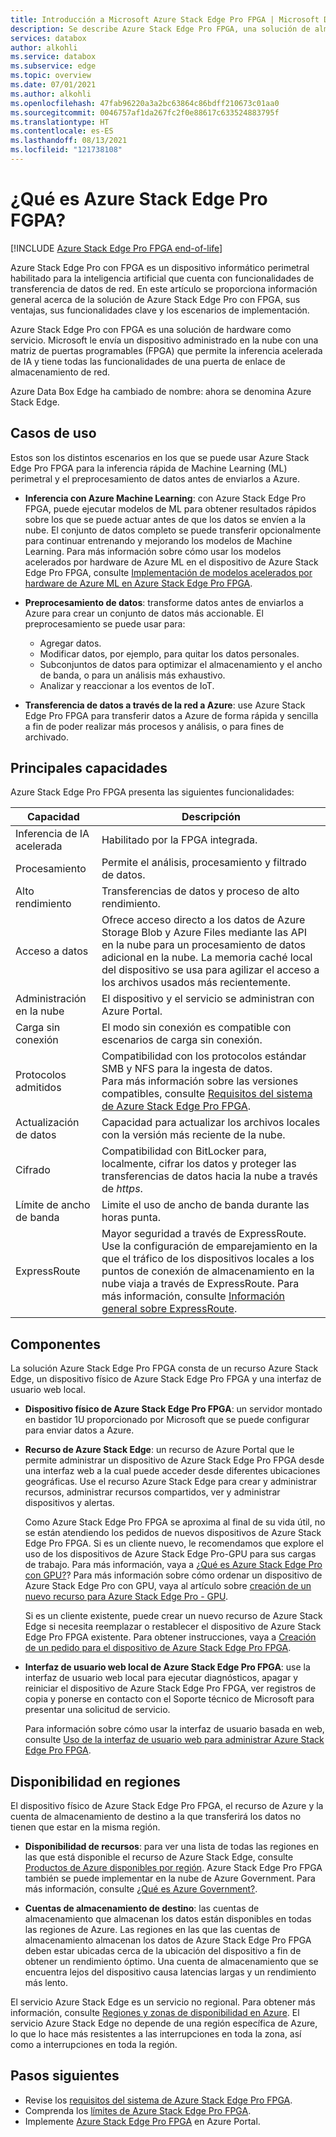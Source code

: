 ```yaml
---
title: Introducción a Microsoft Azure Stack Edge Pro FPGA | Microsoft Docs
description: Se describe Azure Stack Edge Pro FPGA, una solución de almacenamiento que usa un dispositivo físico para las transferencias a Azure basadas en red.
services: databox
author: alkohli
ms.service: databox
ms.subservice: edge
ms.topic: overview
ms.date: 07/01/2021
ms.author: alkohli
ms.openlocfilehash: 47fab96220a3a2bc63864c86bdff210673c01aa0
ms.sourcegitcommit: 0046757af1da267fc2f0e88617c633524883795f
ms.translationtype: HT
ms.contentlocale: es-ES
ms.lasthandoff: 08/13/2021
ms.locfileid: "121738108"
---
```

# <a name="what-is-azure-stack-edge-pro-fpga"></a>¿Qué es Azure Stack Edge Pro FGPA?

[!INCLUDE [Azure Stack Edge Pro FPGA end-of-life](../../includes/azure-stack-edge-fpga-eol.md)]

Azure Stack Edge Pro con FPGA es un dispositivo informático perimetral habilitado para la inteligencia artificial que cuenta con funcionalidades de transferencia de datos de red. En este artículo se proporciona información general acerca de la solución de Azure Stack Edge Pro con FPGA, sus ventajas, sus funcionalidades clave y los escenarios de implementación.

Azure Stack Edge Pro con FPGA es una solución de hardware como servicio. Microsoft le envía un dispositivo administrado en la nube con una matriz de puertas programables (FPGA) que permite la inferencia acelerada de IA y tiene todas las funcionalidades de una puerta de enlace de almacenamiento de red.

Azure Data Box Edge ha cambiado de nombre: ahora se denomina Azure Stack Edge.

## <a name="use-cases"></a>Casos de uso

Estos son los distintos escenarios en los que se puede usar Azure Stack Edge Pro FPGA para la inferencia rápida de Machine Learning (ML) perimetral y el preprocesamiento de datos antes de enviarlos a Azure.

- **Inferencia con Azure Machine Learning**: con Azure Stack Edge Pro FPGA, puede ejecutar modelos de ML para obtener resultados rápidos sobre los que se puede actuar antes de que los datos se envíen a la nube. El conjunto de datos completo se puede transferir opcionalmente para continuar entrenando y mejorando los modelos de Machine Learning. Para más información sobre cómo usar los modelos acelerados por hardware de Azure ML en el dispositivo de Azure Stack Edge Pro FPGA, consulte [Implementación de modelos acelerados por hardware de Azure ML en Azure Stack Edge Pro FPGA](../machine-learning/how-to-deploy-fpga-web-service.md#deploy-to-a-local-edge-server).

- **Preprocesamiento de datos**: transforme datos antes de enviarlos a Azure para crear un conjunto de datos más accionable. El preprocesamiento se puede usar para: 

    - Agregar datos.
    - Modificar datos, por ejemplo, para quitar los datos personales.
    - Subconjuntos de datos para optimizar el almacenamiento y el ancho de banda, o para un análisis más exhaustivo.
    - Analizar y reaccionar a los eventos de IoT. 

- **Transferencia de datos a través de la red a Azure**: use Azure Stack Edge Pro FPGA para transferir datos a Azure de forma rápida y sencilla a fin de poder realizar más procesos y análisis, o para fines de archivado. 

## <a name="key-capabilities"></a>Principales capacidades

Azure Stack Edge Pro FPGA presenta las siguientes funcionalidades:

|Capacidad |Descripción  |
|---------|---------|
|Inferencia de IA acelerada| Habilitado por la FPGA integrada.|
|Procesamiento       |Permite el análisis, procesamiento y filtrado de datos.|
|Alto rendimiento | Transferencias de datos y proceso de alto rendimiento.|
|Acceso a datos     | Ofrece acceso directo a los datos de Azure Storage Blob y Azure Files mediante las API en la nube para un procesamiento de datos adicional en la nube. La memoria caché local del dispositivo se usa para agilizar el acceso a los archivos usados más recientemente.|
|Administración en la nube     |El dispositivo y el servicio se administran con Azure Portal.  |
|Carga sin conexión     | El modo sin conexión es compatible con escenarios de carga sin conexión.|
|Protocolos admitidos     | Compatibilidad con los protocolos estándar SMB y NFS para la ingesta de datos. <br> Para más información sobre las versiones compatibles, consulte [Requisitos del sistema de Azure Stack Edge Pro FPGA](azure-stack-edge-system-requirements.md).|
|Actualización de datos     | Capacidad para actualizar los archivos locales con la versión más reciente de la nube.|
|Cifrado    | Compatibilidad con BitLocker para, localmente, cifrar los datos y proteger las transferencias de datos hacia la nube a través de *https*.|
|Límite de ancho de banda| Limite el uso de ancho de banda durante las horas punta.|
|ExpressRoute | Mayor seguridad a través de ExpressRoute. Use la configuración de emparejamiento en la que el tráfico de los dispositivos locales a los puntos de conexión de almacenamiento en la nube viaja a través de ExpressRoute. Para más información, consulte [Información general sobre ExpressRoute](../expressroute/expressroute-introduction.md).

## <a name="components"></a>Componentes

La solución Azure Stack Edge Pro FPGA consta de un recurso Azure Stack Edge, un dispositivo físico de Azure Stack Edge Pro FPGA y una interfaz de usuario web local.

* **Dispositivo físico de Azure Stack Edge Pro FPGA**: un servidor montado en bastidor 1U proporcionado por Microsoft que se puede configurar para enviar datos a Azure.
    
* **Recurso de Azure Stack Edge**: un recurso de Azure Portal que le permite administrar un dispositivo de Azure Stack Edge Pro FPGA desde una interfaz web a la cual puede acceder desde diferentes ubicaciones geográficas. Use el recurso Azure Stack Edge para crear y administrar recursos, administrar recursos compartidos, ver y administrar dispositivos y alertas.
  
   <!--[The Azure Stack Edge service in Azure portal](media/data-box-overview/data-box-Edge-service1.png)-->

   Como Azure Stack Edge Pro FPGA se aproxima al final de su vida útil, no se están atendiendo los pedidos de nuevos dispositivos de Azure Stack Edge Pro FPGA. Si es un cliente nuevo, le recomendamos que explore el uso de los dispositivos de Azure Stack Edge Pro-GPU para sus cargas de trabajo. Para más información, vaya a [¿Qué es Azure Stack Edge Pro con GPU?](azure-stack-edge-gpu-overview.md)? Para más información sobre cómo ordenar un dispositivo de Azure Stack Edge Pro con GPU, vaya al artículo sobre [creación de un nuevo recurso para Azure Stack Edge Pro - GPU](azure-stack-edge-gpu-deploy-prep.md?tabs=azure-portal#create-a-new-resource).

   Si es un cliente existente, puede crear un nuevo recurso de Azure Stack Edge si necesita reemplazar o restablecer el dispositivo de Azure Stack Edge Pro FPGA existente. Para obtener instrucciones, vaya a [Creación de un pedido para el dispositivo de Azure Stack Edge Pro FPGA](azure-stack-edge-deploy-prep.md#create-new-resource-for-existing-device).

* **Interfaz de usuario web local de Azure Stack Edge Pro FPGA**: use la interfaz de usuario web local para ejecutar diagnósticos, apagar y reiniciar el dispositivo de Azure Stack Edge Pro FPGA, ver registros de copia y ponerse en contacto con el Soporte técnico de Microsoft para presentar una solicitud de servicio.

    <!--![The Azure Stack Edge Pro FPGA local web UI](media/data-box-Edge-overview/data-box-Edge-local-web-ui.png)-->

    Para información sobre cómo usar la interfaz de usuario basada en web, consulte [Uso de la interfaz de usuario web para administrar Azure Stack Edge Pro FPGA](azure-stack-edge-manage-access-power-connectivity-mode.md).

## <a name="region-availability"></a>Disponibilidad en regiones

El dispositivo físico de Azure Stack Edge Pro FPGA, el recurso de Azure y la cuenta de almacenamiento de destino a la que transferirá los datos no tienen que estar en la misma región.

- **Disponibilidad de recursos**: para ver una lista de todas las regiones en las que está disponible el recurso de Azure Stack Edge, consulte [Productos de Azure disponibles por región](https://azure.microsoft.com/global-infrastructure/services/?products=databox&regions=all). Azure Stack Edge Pro FPGA también se puede implementar en la nube de Azure Government. Para más información, consulte [¿Qué es Azure Government?](../azure-government/documentation-government-welcome.md).
    
- **Cuentas de almacenamiento de destino**: las cuentas de almacenamiento que almacenan los datos están disponibles en todas las regiones de Azure. Las regiones en las que las cuentas de almacenamiento almacenan los datos de Azure Stack Edge Pro FPGA deben estar ubicadas cerca de la ubicación del dispositivo a fin de obtener un rendimiento óptimo. Una cuenta de almacenamiento que se encuentra lejos del dispositivo causa latencias largas y un rendimiento más lento.

El servicio Azure Stack Edge es un servicio no regional. Para obtener más información, consulte [Regiones y zonas de disponibilidad en Azure](../availability-zones/az-overview.md). El servicio Azure Stack Edge no depende de una región específica de Azure, lo que lo hace más resistentes a las interrupciones en toda la zona, así como a interrupciones en toda la región.

## <a name="next-steps"></a>Pasos siguientes

- Revise los [requisitos del sistema de Azure Stack Edge Pro FPGA](azure-stack-edge-system-requirements.md).
- Comprenda los [límites de Azure Stack Edge Pro FPGA](azure-stack-edge-limits.md).
- Implemente [Azure Stack Edge Pro FPGA](azure-stack-edge-deploy-prep.md) en Azure Portal.